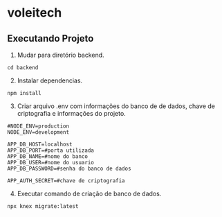 # voleitech

## Executando Projeto

1. Mudar para diretório backend.
```
cd backend
```
2. Instalar dependencias.
```
npm install
```
3. Criar arquivo .env com informações do banco de de dados, chave de criptografia e informações do projeto.
```
#NODE_ENV=production
NODE_ENV=development

APP_DB_HOST=localhost
APP_DB_PORT=#porta utilizada
APP_DB_NAME=#nome do banco
APP_DB_USER=#nome do usuario
APP_DB_PASSWORD=#senha do banco de dados

APP_AUTH_SECRET=#chave de criptografia
```
4. Executar comando de criação de banco de dados.
```
npx knex migrate:latest
```


